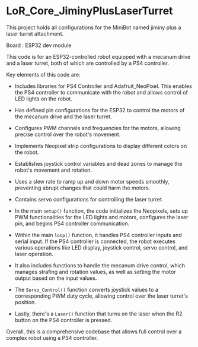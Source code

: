# LoR_Core_JiminyPlusLaserTurret
This project holds all configurations for the MiniBot named jiminy plus a laser turret attachment.

Board : ESP32 dev module

This code is for an ESP32-controlled robot equipped with a mecanum drive and a laser turret, both of which are controlled by a PS4 controller.

Key elements of this code are:

- Includes libraries for PS4 Controller and Adafruit_NeoPixel. This enables the PS4 controller to communicate with the robot and allows control of LED lights on the robot.

- Has defined pin configurations for the ESP32 to control the motors of the mecanum drive and the laser turret.

- Configures PWM channels and frequencies for the motors, allowing precise control over the robot's movement.

- Implements Neopixel strip configurations to display different colors on the robot.

- Establishes joystick control variables and dead zones to manage the robot's movement and rotation.

- Uses a slew rate to ramp up and down motor speeds smoothly, preventing abrupt changes that could harm the motors.

- Contains servo configurations for controlling the laser turret.

- In the main `setup()` function, the code initializes the Neopixels, sets up PWM functionalities for the LED lights and motors, configures the laser pin, and begins PS4 controller communication.

- Within the main `loop()` function, it handles PS4 controller inputs and serial input. If the PS4 controller is connected, the robot executes various operations like LED display, joystick control, servo control, and laser operation.

- It also includes functions to handle the mecanum drive control, which manages strafing and rotation values, as well as setting the motor output based on the input values.

- The `Servo_Control()` function converts joystick values to a corresponding PWM duty cycle, allowing control over the laser turret's position.

- Lastly, there's a `Laser()` function that turns on the laser when the R2 button on the PS4 controller is pressed.

Overall, this is a comprehensive codebase that allows full control over a complex robot using a PS4 controller.
